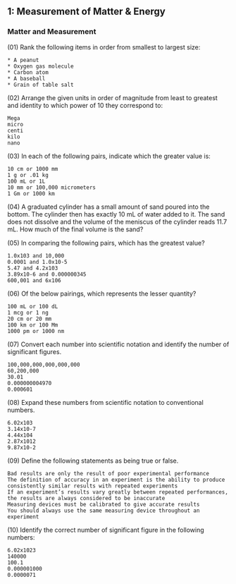 ## 1: Measurement of Matter & Energy

### Matter and Measurement

(01) Rank the following items in order from smallest to largest size:

    * A peanut
    * Oxygen gas molecule
    * Carbon atom
    * A baseball
    * Grain of table salt

(02) Arrange the given units in order of magnitude from least to greatest and identity to which power of 10 they correspond to:

    Mega
    micro
    centi
    kilo
    nano

(03) In each of the following pairs, indicate which the greater value is:

    10 cm or 1000 mm
    1 g or .01 kg
    100 mL or 1L
    10 mm or 100,000 micrometers
    1 Gm or 1000 km

(04) A graduated cylinder has a small amount of sand poured into the bottom. The cylinder then has exactly 10 mL of water added to it. The sand does not dissolve and the volume of the meniscus of the cylinder reads 11.7 mL. How much of the final volume is the sand?

(05) In comparing the following pairs, which has the greatest value?

    1.0x103 and 10,000
    0.0001 and 1.0x10-5
    5.47 and 4.2x103
    3.89x10-6 and 0.000000345
    600,001 and 6x106

(06) Of the below pairings, which represents the lesser quantity?

    100 mL or 100 dL
    1 mcg or 1 ng
    20 cm or 20 mm
    100 km or 100 Mm
    1000 pm or 1000 nm

(07) Convert each number into scientific notation and identify the number of significant figures.

    100,000,000,000,000,000
    60,200,000
    30.01
    0.000000004970
    0.000601

(08) Expand these numbers from scientific notation to conventional numbers.

    6.02x103
    3.14x10-7
    4.44x104
    2.87x1012
    9.87x10-2

(09) Define the following statements as being true or false.

    Bad results are only the result of poor experimental performance
    The definition of accuracy in an experiment is the ability to produce consistently similar results with repeated experiments
    If an experiment’s results vary greatly between repeated performances, the results are always considered to be inaccurate
    Measuring devices must be calibrated to give accurate results
    You should always use the same measuring device throughout an experiment

(10) Identify the correct number of significant figure in the following numbers:

    6.02x1023
    140000
    100.1
    0.000001000
    0.0000071

